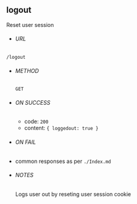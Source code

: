 ## logout

Reset user session

* ###### URL

 `/logout`

* ###### METHOD

  `GET`

* ###### ON SUCCESS
  * code:  `200`
  * content: `{ loggedout: true }`

* ###### ON FAIL
 * common responses as per `./Index.md`

* ###### NOTES

  Logs user out by reseting user session cookie
